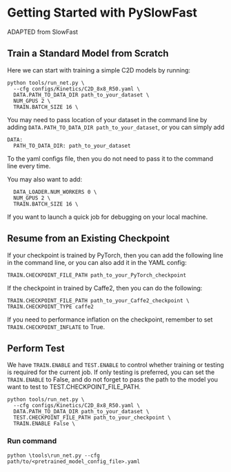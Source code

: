 # Getting Started with PySlowFast
ADAPTED from SlowFast

## Train a Standard Model from Scratch

Here we can start with training a simple C2D models by running:

```
python tools/run_net.py \
  --cfg configs/Kinetics/C2D_8x8_R50.yaml \
  DATA.PATH_TO_DATA_DIR path_to_your_dataset \
  NUM_GPUS 2 \
  TRAIN.BATCH_SIZE 16 \
```
You may need to pass location of your dataset in the command line by adding `DATA.PATH_TO_DATA_DIR path_to_your_dataset`, or you can simply add

```
DATA:
  PATH_TO_DATA_DIR: path_to_your_dataset
```
To the yaml configs file, then you do not need to pass it to the command line every time.


You may also want to add:
```
  DATA_LOADER.NUM_WORKERS 0 \
  NUM_GPUS 2 \
  TRAIN.BATCH_SIZE 16 \
```

If you want to launch a quick job for debugging on your local machine.

## Resume from an Existing Checkpoint
If your checkpoint is trained by PyTorch, then you can add the following line in the command line, or you can also add it in the YAML config:

```
TRAIN.CHECKPOINT_FILE_PATH path_to_your_PyTorch_checkpoint
```

If the checkpoint in trained by Caffe2, then you can do the following:

```
TRAIN.CHECKPOINT_FILE_PATH path_to_your_Caffe2_checkpoint \
TRAIN.CHECKPOINT_TYPE caffe2
```

If you need to performance inflation on the checkpoint, remember to set `TRAIN.CHECKPOINT_INFLATE` to True.


## Perform Test
We have `TRAIN.ENABLE` and `TEST.ENABLE` to control whether training or testing is required for the current job. If only testing is preferred, you can set the `TRAIN.ENABLE` to False, and do not forget to pass the path to the model you want to test to TEST.CHECKPOINT_FILE_PATH.
```
python tools/run_net.py \
  --cfg configs/Kinetics/C2D_8x8_R50.yaml \
  DATA.PATH_TO_DATA_DIR path_to_your_dataset \
  TEST.CHECKPOINT_FILE_PATH path_to_your_checkpoint \
  TRAIN.ENABLE False \
```

### Run command
```
python \tools\run_net.py --cfg path/to/<pretrained_model_config_file>.yaml
```
